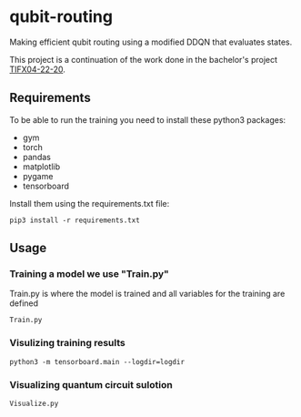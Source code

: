 # qubit-routing
Making efficient qubit routing using a modified DDQN that evaluates states.

This project is a continuation of the work done in the bachelor's project [TIFX04-22-20](https://github.com/karieinarsson/TIFX04-Kompilering-av-kvantdatorkod).

## Requirements

To be able to run the training you need to install these python3 packages:
 - gym
 - torch
 - pandas
 - matplotlib
 - pygame
 - tensorboard

Install them using the requirements.txt file:

`pip3 install -r requirements.txt`

## Usage

### Training a model we use "Train.py"

Train.py is where the model is trained and all variables for the training are defined

`Train.py`

### Visulizing training results

`python3 -m tensorboard.main --logdir=logdir`

### Visualizing quantum circuit sulotion

`Visualize.py`
